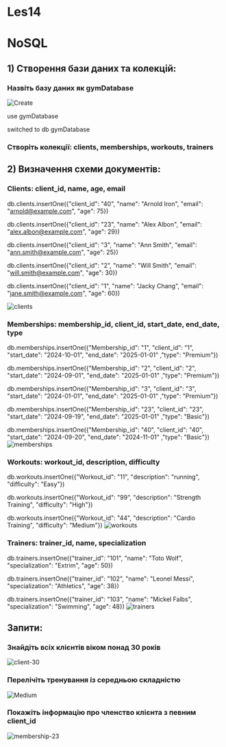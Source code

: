 # Les14
# NoSQL

## 1) Створення бази даних та колекцій:

### Назвіть базу даних як gymDatabase
![Create](https://github.com/user-attachments/assets/cb72e6ca-b526-47d4-ad09-7861c1221f9e)


use gymDatabase

switched to db gymDatabase
### Створіть колекції: clients, memberships, workouts, trainers

## 2) Визначення схеми документів:
### Clients: client_id, name, age, email

db.clients.insertOne({"client_id": "40", "name": "Arnold Iron", "email": "arnold@example.com", "age": 75})

db.clients.insertOne({"client_id": "23", "name": "Alex Albon", "email": "alex.albon@example.com", "age": 29})

db.clients.insertOne({"client_id": "3", "name": "Ann Smith", "email": "ann.smith@example.com", "age": 25})

db.clients.insertOne({"client_id": "2", "name": "Will Smith", "email": "will.smith@example.com", "age": 30})

db.clients.insertOne({"client_id": "1", "name": "Jacky Chang", "email": "jane.smith@example.com", "age": 60})

![clients](https://github.com/user-attachments/assets/24533f1f-1df4-4678-a625-d5f4d816533b)

### Memberships: membership_id, client_id, start_date, end_date, type

db.memberships.insertOne({"Membership_id": "1", "client_id": "1", "start_date": "2024-10-01", "end_date": "2025-01-01" ,"type": "Premium"})

db.memberships.insertOne({"Membership_id": "2", "client_id": "2", "start_date": "2024-09-01", "end_date": "2025-01-01" ,"type": "Premium"})

db.memberships.insertOne({"Membership_id": "3", "client_id": "3", "start_date": "2024-01-01", "end_date": "2025-01-01" ,"type": "Premium"})

db.memberships.insertOne({"Membership_id": "23", "client_id": "23", "start_date": "2024-09-19", "end_date": "2025-01-01" ,"type": "Basic"})

db.memberships.insertOne({"Membership_id": "40", "client_id": "40", "start_date": "2024-09-20", "end_date": "2024-11-01" ,"type": "Basic"})
![memberships](https://github.com/user-attachments/assets/aa537251-6e51-49d4-868c-47cbd885bf3b)

### Workouts: workout_id, description, difficulty
db.workouts.insertOne({"Workout_id": "11", "description": "running", "difficulty": "Easy"})

db.workouts.insertOne({"Workout_id": "99", "description": "Strength Training", "difficulty": "High"})

db.workouts.insertOne({"Workout_id": "44", "description": "Cardio Training", "difficulty": "Medium"})
![workouts](https://github.com/user-attachments/assets/e6ed9e5c-1b85-4741-9636-3b5f3bd6f020)

### Trainers: trainer_id, name, specialization

db.trainers.insertOne({"trainer_id": "101", "name": "Toto Wolf", "specialization": "Extrim", "age": 50})

db.trainers.insertOne({"trainer_id": "102", "name": "Leonel Messi", "specialization": "Athletics", "age": 38})

db.trainers.insertOne({"trainer_id": "103", "name": "Mickel Falbs", "specialization": "Swimming", "age": 48})
![trainers](https://github.com/user-attachments/assets/12b468c6-93fd-499f-b557-954f86bccf0d)


##  Запити:
### Знайдіть всіх клієнтів віком понад 30 років
![client-30](https://github.com/user-attachments/assets/6b100314-5826-4e9d-9909-4cd88cb8b283)

### Перелічіть тренування із середньою складністю
![Medium](https://github.com/user-attachments/assets/0ca9f5ac-2ee3-4ed6-a0f4-8b3efe604fc6)

### Покажіть інформацію про членство клієнта з певним client_id
![membership-23](https://github.com/user-attachments/assets/44d77333-0b9d-4cfc-896d-e7d4d1594ab7)

